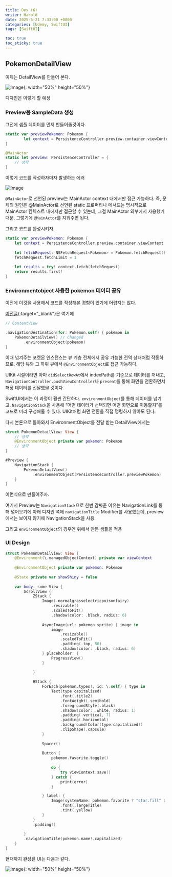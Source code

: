 ```yaml
---
title: Dex (6)
writer: Harold
date: 2025-5-21 7:33:00 +0800
categories: [Udemy, SwiftUI]
tags: [SwiftUI]

toc: true
toc_sticky: true
---
```


## PokemonDetailView

이제는 DetailView를 만들어 본다.

![Image](https://github.com/user-attachments/assets/a0241e97-a26e-48f9-9936-871cbfdbc816){: width="50%" height="50%"}

디자인은 이렇게 할 예정

### Preview용 SampleData 생성

그전에 샘플 데이터를 먼저 만들어줄것이다.

```swift
static var previewPokemon: Pokemon {
        let context = PersistenceController.preview.container.viewContext
}

@MainActor
static let preview: PersistenceController = {
    // 생략
}
```

이렇게 코드를 작성하자마자 발생하는 에러

![Image](https://github.com/user-attachments/assets/1e5756fd-02ed-4a53-b728-59841ba255a4)

`@MainActor`로 선언된 preview는 MainActor context 내에서만 접근 가능하다.
즉, 문제의 원인은 @MainActor로 선언된 static 프로퍼티나 메서드는 명시적으로 MainActor 컨텍스트 내에서만 접근할 수 있는데, 그걸 MainActor 외부에서 사용했기 때문, 그렇기에 `@MainActor`를 지워주면 된다.

그리고 코드를 완성시키자.

```swift
static var previewPokemon: Pokemon {
    let context = PersistenceController.preview.container.viewContext
    
    let fetchRequest: NSFetchRequest<Pokemon> = Pokemon.fetchRequest()
    fetchRequest.fetchLimit = 1
    
    let results = try! context.fetch(fetchRequest)
    return results.first!
}
```

### Environmentobject 사용한 pokemon 데이터 공유

이전에 이것을 사용해서 코드를 작성해본 경험이 있기에 어렵지는 않다. 

[이전글](https://haroldfromk.github.io/posts/(Deep-Dive)-Dependency-Injection/){:target="_blank"}은 여기에

```swift
// ContentView

.navigationDestination(for: Pokemon.self) { pokemon in
    PokemonDetailView() // Changed
        .environmentObject(pokemon)
}
```

이때 넘겨주는 포켓몬 인스턴스는 뷰 계층 전체에서 공유 가능한 전역 상태처럼 작동하므로, 해당 뷰와 그 하위 뷰에서 `@EnvironmentObject`로 접근 가능하다.

UIKit 시절이라면 아마 `didSelectRowAt`에서 indexPath를 기준으로 데이터를 꺼내고,  
`NavigationController.pushViewController`나 `present`를 통해 화면을 전환하면서 해당 데이터를 전달했을 것이다.

SwiftUI에서는 이 과정이 훨씬 간단하다. `environmentObject`를 통해 데이터를 넘기고,
`NavigationStack`을 사용해 “어떤 데이터가 선택되면 어떤 화면으로 이동할지”를 코드로 미리 구성해둘 수 있다.
UIKit처럼 화면 전환을 직접 명령하지 않아도 된다.

다시 본론으로 돌아와서 EnvironmentObject를 전달 받는 DetailView에서는

```swift
struct PokemonDetailView: View {
    // 생략
    @EnvironmentObject private var pokemon: Pokemon
    // 생략
}

#Preview {
    NavigationStack {
        PokemonDetailView()
            .environmentObject(PersistenceController.previewPokemon)
    }
}
```

이런식으로 만들어주자.

여기서 Preview는 `NavigationStack`으로 한번 감싸준 이유는 NavigationLink를 통해 넘어오기에 아래 디자인 쪽에 `navigationTitle` Modifier를 사용했는데, preview에서는 보이지 않기에 NavigationStack을 사용.

그리고 `environmentObject`의 경우엔 위에서 만든 샘플을 적용


### UI Design

```swift
struct PokemonDetailView: View {
    @Environment(\.managedObjectContext) private var viewContext
    
    @EnvironmentObject private var pokemon: Pokemon
    
    @State private var showShiny = false
    
    var body: some View {
        ScrollView {
            ZStack {
                Image(.normalgrasselectricpoisonfairy)
                    .resizable()
                    .scaledToFit()
                    .shadow(color: .black, radius: 6)
                
                AsyncImage(url: pokemon.sprite) { image in
                    image
                        .resizable()
                        .scaledToFit()
                        .padding(.top, 50)
                        .shadow(color: .black, radius: 6)
                } placeholder: {
                    ProgressView()
                }

            }
            
            HStack {
                ForEach(pokemon.types!, id: \.self) { type in
                    Text(type.capitalized)
                        .font(.title2)
                        .fontWeight(.semibold)
                        .foregroundStyle(.black)
                        .shadow(color: .white, radius: 1)
                        .padding(.vertical, 7)
                        .padding(.horizontal)
                        .background(Color(type.capitalized))
                        .clipShape(.capsule)
                }
                
                Spacer()
                
                Button {
                    pokemon.favorite.toggle()
                    
                    do {
                        try viewContext.save()
                    } catch {
                        print(error)
                    }

                } label: {
                    Image(systemName: pokemon.favorite ? "star.fill" : "star")
                        .font(.largeTitle)
                        .tint(.yellow)
                }
            }
            .padding()
            
        }
        .navigationTitle(pokemon.name!.capitalized)
    }
}
```

현재까지 완성된 UI는 다음과 같다.

![Image](https://github.com/user-attachments/assets/90c1ae6f-736b-4704-a1cd-ef7569a4558a){: width="50%" height="50%"}

##